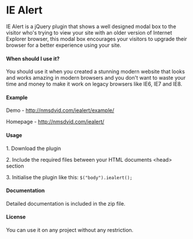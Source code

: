 <h1>IE Alert</h1>
<p>IE Alert is a jQuery plugin that shows a well designed modal box to the visitor who's trying to view your site with an older version of Internet Explorer browser, this modal box encourages your visitors to upgrade their browser for a better experience using your site.</p>

<h4>When should I use it?</h4>
<p>You should use it when you created a stunning modern website that looks and works amazing in modern browsers and you don't want to waste your time and money to make it work on legacy browsers like IE6, IE7 and IE8.</p>

<h4>Example</h4>
<p>Demo - <a href="http://nmsdvid.com/iealert/example/index.html" title="ie alert example">http://nmsdvid.com/iealert/example/</a></p>
<p>Homepage - <a href="http://nmsdvid.com/iealert/" title="ie alert homepage">http://nmsdvid.com/iealert/</a></p>

<h4>Usage</h4>
<p>1. Download the plugin </p>
<p>2. Include the required files between your HTML documents &lt;head> section </p>
<p>3. Initialise the plugin like this: <code>$("body").iealert();</code></p>

<h4>Documentation</h4>
<p>Detailed documentation is included in the zip file.</p>


<h4>License</h4>
<p>You can use it on any project without any restriction.</p>
